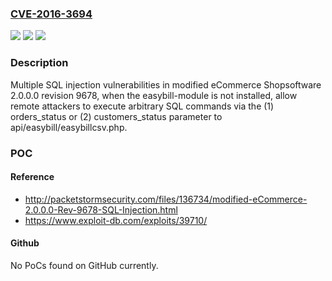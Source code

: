 ### [CVE-2016-3694](https://cve.mitre.org/cgi-bin/cvename.cgi?name=CVE-2016-3694)
![](https://img.shields.io/static/v1?label=Product&message=n%2Fa&color=blue)
![](https://img.shields.io/static/v1?label=Version&message=n%2Fa&color=blue)
![](https://img.shields.io/static/v1?label=Vulnerability&message=n%2Fa&color=brighgreen)

### Description

Multiple SQL injection vulnerabilities in modified eCommerce Shopsoftware 2.0.0.0 revision 9678, when the easybill-module is not installed, allow remote attackers to execute arbitrary SQL commands via the (1) orders_status or (2) customers_status parameter to api/easybill/easybillcsv.php.

### POC

#### Reference
- http://packetstormsecurity.com/files/136734/modified-eCommerce-2.0.0.0-Rev-9678-SQL-Injection.html
- https://www.exploit-db.com/exploits/39710/

#### Github
No PoCs found on GitHub currently.

